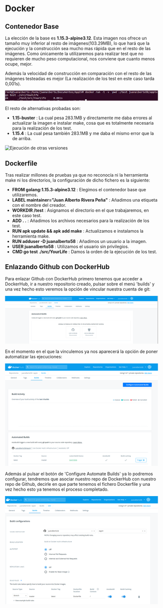 # Docker

## Contenedor Base
La elección de la base es **1.15.3-alpine3.12**. Esta imagen nos ofrece un tamaño muy inferior al resto de imágenes(103.29MB), lo que hará que la ejecución y la construcción sea mucho mas rápida que en el resto de las imágenes. Como únicamente la utilizaremos para realizar test que no requieren de mucho peso computacional, nos conviene que cuanto menos ocupe, mejor.

Además la velocidad de construcción en comparación con el resto de las imágenes testeadas es mejor (La realización de los test en este caso tarda 0,001s).

![Ejecución test](../image/Ejecucion_docker.png)

El resto de alternativas probadas son:
- **1.15-buster** : La cual pesa 283.1MB y directamente me daba errores al actualizar la imagen e instalar make, cosa que es totalmente necesaria para la realización de los test.
- **1.15.4** : La cual pesa también 283.1MB y me daba el mismo error que la de arriba.

![Ejecución de otras versiones](../image/Ejecución_versiones_docker.png)


## Dockerfile
Tras realizar millones de pruebas ya que no reconocía ni la herramienta make ni los directorios, la configuración de dicho fichero es la siguiente:
- **FROM golang:1.15.3-alpine3.12** : Elegimos el contenedor base que utilizaremos.
- **LABEL maintainer="Juan Alberto Rivera Peña"** : Añadimos una etiqueta con el nombre del creador.
- **WORKDIR /test** : Asignamos el directorio en el que trabajaremos, en este caso test.
- **ADD . .** : Añadimos los archivos necesarios para la realización de los test.
- **RUN apk update && apk add make** : Actualizamos e instalamos la herramienta make.
- **RUN adduser -D juanalberto58** : Añadimos un usuario a la imagen.
- **USER juanalberto58** : Utilizamos el usuario sin privilegios.
- **CMD go test ./src/YourLife** : Damos la orden de la ejecución de los test.


## Enlazando Github con DockerHub

Para enlazar Github con DockerHub primero tenemos que acceder a DockerHub, ir a nuestro repositorio creado, pulsar sobre el menú 'builds' y una vez hecho esto veremos la opción de vincular nuestra cuenta de git: 

![Linkear Github con DockerHub](../image/linkear_git_dockerhub.png)

En el momento en el que la vinculemos ya nos aparecerá la opción de poner automatizar las ejecuciones:

![Automatiza Builds](../image/Automatizar_builds.png)

Además al pulsar el botón de 'Configure Automate Builds' ya lo podremos configurar, tendremos que asociar nuestro repo de DockerHub con nuestro repo de Github, decirle en que parte tenemos el fichero Dockerfile y una vez hecho esto ya tenemos el proceso completado.

![Automatiza Builds](../image/menu_final.png)





